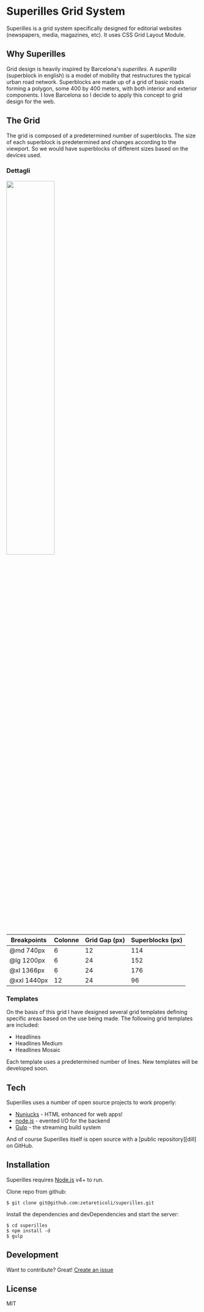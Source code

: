 # Superilles Grid System

Superilles is a grid system specifically designed for editorial websites (newspapers, media, magazines, etc). It uses CSS Grid Layout Module.

## Why Superilles
Grid design is heavily inspired by Barcelona's _superilles_. A _superilla_ (superblock in english) is a model of mobility that restructures the typical urban road network. Superblocks are made up of a grid of basic roads forming a polygon, some 400 by 400 meters, with both interior and exterior components. I love Barcelona so I decide to apply this concept to grid design for the web.

## The Grid
The grid is composed of a predetermined number of superblocks. The size of each superblock is predetermined and changes according to the viewport. So we would have superblocks of different sizes based on the devices used. 

### Dettagli

<img src="https://ad.citynews.it/frontend/superilles/superilles-grid@xl.png" style="width: 50%">

| Breakpoints | Colonne  | Grid Gap (px)  | Superblocks (px) | 
|---|---|---|---|
| @md 740px | 6  | 12 | 114 |
| @lg 1200px | 6  | 24 | 152 |
| @xl 1366px | 6  | 24 | 176 |
| @xxl 1440px | 12  | 24 | 96 |

### Templates
On the basis of this grid I have designed several grid templates defining specific areas based on the use being made.
The following grid templates are included:
- Headlines
- Headlines Medium
- Headlines Mosaic

Each template uses a predetermined number of lines. New templates will be developed soon.

## Tech
Superilles uses a number of open source projects to work properly:
* [Nunjucks](https://mozilla.github.io/nunjucks/templating.html) - HTML enhanced for web apps!
* [node.js](https://nodejs.org/)  - evented I/O for the backend
* [Gulp](https://gulpjs.com)  - the streaming build system

And of course Superilles itself is open source with a [public repository][dill]
 on GitHub.

## Installation

Superilles requires [Node.js](https://nodejs.org/) v4+ to run.

Clone repo from github:
```
$ git clone git@github.com:zetareticoli/superilles.git
```

Install the dependencies and devDependencies and start the server:
```
$ cd superilles
$ npm install -d
$ gulp
```

## Development
Want to contribute? Great! [Create an issue](https://github.com/zetareticoli/superilles/issues/new)

## License
MIT